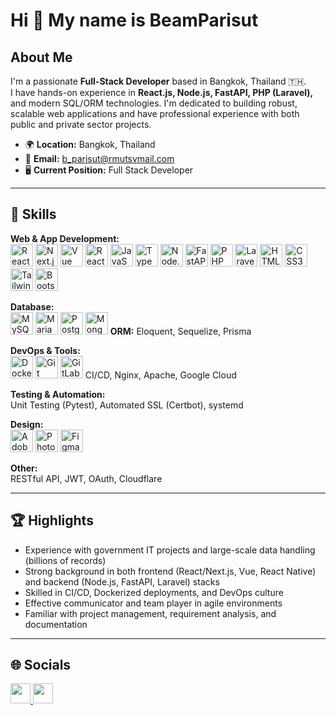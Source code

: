 # Hi 👋 My name is BeamParisut

## About Me

I'm a passionate **Full-Stack Developer** based in Bangkok, Thailand 🇹🇭.  
I have hands-on experience in **React.js, Node.js, FastAPI, PHP (Laravel),** and modern SQL/ORM technologies. I'm dedicated to building robust, scalable web applications and have professional experience with both public and private sector projects.

- 🌍  **Location:** Bangkok, Thailand  
- 📧  **Email:** [b_parisut@rmutsvmail.com](mailto:b_parisut@rmutsvmail.com)  
- 🖥️  **Current Position:** Full Stack Developer

---

## 🚀 Skills

**Web & App Development:**  
<img src="https://raw.githubusercontent.com/danielcranney/readme-generator/main/public/icons/skills/react-colored.svg" height="36" alt="React" />
<img src="https://raw.githubusercontent.com/danielcranney/readme-generator/main/public/icons/skills/remix-colored.svg" height="36" alt="Next.js" />
<img src="https://raw.githubusercontent.com/danielcranney/readme-generator/main/public/icons/skills/vuejs-colored.svg" height="36" alt="Vue" />
<img src="https://raw.githubusercontent.com/danielcranney/readme-generator/main/public/icons/skills/react-colored.svg" height="36" alt="React Native" />
<img src="https://raw.githubusercontent.com/danielcranney/readme-generator/main/public/icons/skills/javascript-colored.svg" height="36" alt="JavaScript" />
<img src="https://raw.githubusercontent.com/danielcranney/readme-generator/main/public/icons/skills/typescript-colored.svg" height="36" alt="TypeScript" />
<img src="https://raw.githubusercontent.com/danielcranney/readme-generator/main/public/icons/skills/nodejs-colored.svg" height="36" alt="Node.js" />
<img src="https://img.shields.io/badge/FastAPI-005571?logo=fastapi&logoColor=white&style=flat" height="36" alt="FastAPI" />
<img src="https://raw.githubusercontent.com/danielcranney/readme-generator/main/public/icons/skills/php-colored.svg" height="36" alt="PHP" />
<img src="https://raw.githubusercontent.com/danielcranney/readme-generator/main/public/icons/skills/laravel-colored.svg" height="36" alt="Laravel" />
<img src="https://raw.githubusercontent.com/danielcranney/readme-generator/main/public/icons/skills/html5-colored.svg" height="36" alt="HTML5" />
<img src="https://raw.githubusercontent.com/danielcranney/readme-generator/main/public/icons/skills/css3-colored.svg" height="36" alt="CSS3" />
<img src="https://raw.githubusercontent.com/danielcranney/readme-generator/main/public/icons/skills/tailwindcss-colored.svg" height="36" alt="Tailwind CSS" />
<img src="https://raw.githubusercontent.com/danielcranney/readme-generator/main/public/icons/skills/bootstrap-colored.svg" height="36" alt="Bootstrap" />

**Database:**  
<img src="https://raw.githubusercontent.com/danielcranney/readme-generator/main/public/icons/skills/mysql-colored.svg" height="36" alt="MySQL" />
<img src="https://img.shields.io/badge/MariaDB-003545?logo=mariadb&logoColor=white&style=flat" height="36" alt="MariaDB" />
<img src="https://raw.githubusercontent.com/danielcranney/readme-generator/main/public/icons/skills/postgresql-colored.svg" height="36" alt="PostgreSQL" />
<img src="https://raw.githubusercontent.com/danielcranney/readme-generator/main/public/icons/skills/mongodb-colored.svg" height="36" alt="MongoDB" />
**ORM:** Eloquent, Sequelize, Prisma

**DevOps & Tools:**  
<img src="https://raw.githubusercontent.com/danielcranney/readme-generator/main/public/icons/skills/docker-colored.svg" height="36" alt="Docker" />
<img src="https://raw.githubusercontent.com/danielcranney/readme-generator/main/public/icons/skills/git-colored.svg" height="36" alt="Git" />
<img src="https://img.shields.io/badge/GitLab-FC6D26?logo=gitlab&logoColor=white&style=flat" height="36" alt="GitLab" />
CI/CD, Nginx, Apache, Google Cloud

**Testing & Automation:**  
Unit Testing (Pytest), Automated SSL (Certbot), systemd

**Design:**  
<img src="https://raw.githubusercontent.com/danielcranney/readme-generator/main/public/icons/skills/xd-colored.svg" height="36" alt="Adobe XD" />
<img src="https://raw.githubusercontent.com/danielcranney/readme-generator/main/public/icons/skills/photoshop-colored.svg" height="36" alt="Photoshop" />
<img src="https://img.shields.io/badge/Figma-F24E1E?logo=figma&logoColor=white&style=flat" height="36" alt="Figma" />

**Other:**  
RESTful API, JWT, OAuth, Cloudflare

---

## 🏆 Highlights

- Experience with government IT projects and large-scale data handling (billions of records)
- Strong background in both frontend (React/Next.js, Vue, React Native) and backend (Node.js, FastAPI, Laravel) stacks
- Skilled in CI/CD, Dockerized deployments, and DevOps culture
- Effective communicator and team player in agile environments
- Familiar with project management, requirement analysis, and documentation

---

## 🌐 Socials

<p align="left">
  <a href="https://github.com/vampirebeam" target="_blank">
    <img src="https://raw.githubusercontent.com/danielcranney/readme-generator/main/public/icons/socials/github.svg" width="32" height="32" />
  </a>
  <a href="http://www.instagram.com/http_err_404" target="_blank">
    <img src="https://raw.githubusercontent.com/danielcranney/readme-generator/main/public/icons/socials/instagram.svg" width="32" height="32" />
  </a>
</p>
